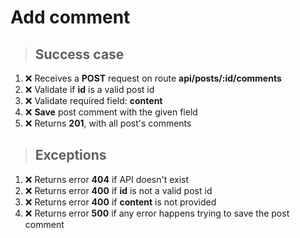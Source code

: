 # Add comment

> ## Success case

1. ❌ Receives a **POST** request on route **api/posts/:id/comments**
2. ❌ Validate if **id** is a valid post id
3. ❌ Validate required field: **content**
4. ❌ **Save** post comment with the given field
5. ❌ Returns **201**, with all post's comments

> ## Exceptions

1. ❌ Returns error **404** if API doesn't exist
2. ❌ Returns error **400** if **id** is not a valid post id
3. ❌ Returns error **400** if **content** is not provided
4. ❌ Returns error **500** if any error happens trying to save the post comment